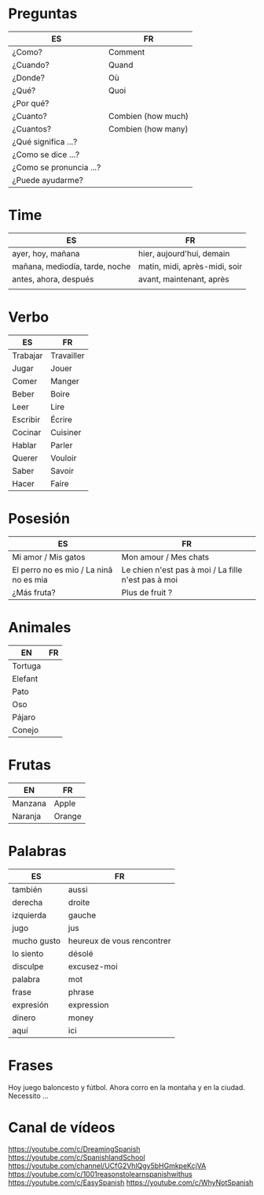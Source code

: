 # Preguntas

| ES | FR |
| -- | --- |
|¿Como?|Comment|
|¿Cuando?|Quand|
|¿Donde?|Où|
|¿Qué?|Quoi|
|¿Por qué?||
|¿Cuanto?|Combien (how much)|
|¿Cuantos?|Combien (how many)|
|¿Qué significa ...?||
|¿Como se dice ...?||
|¿Como se pronuncia ...?||
|¿Puede ayudarme?||

# Time

| ES | FR |
| -- | --- |
|ayer, hoy, mañana|hier, aujourd'hui, demain|
|mañana, mediodía, tarde, noche|matin, midi, après-midi, soir|
|antes, ahora, después|avant, maintenant, après|
|||

# Verbo

| ES | FR |
| -- | --- |
|Trabajar|Travailler|
|Jugar|Jouer|
|Comer|Manger|
|Beber|Boire|
|Leer|Lire|
|Escribir|Écrire|
|Cocinar|Cuisiner|
|Hablar|Parler|
|Querer|Vouloir|
|Saber|Savoir|
|Hacer|Faire|

# Posesión

| ES | FR |
| -- | --- |
|Mi amor / Mis gatos|Mon amour / Mes chats|
|El perro no es mio / La ninã no es mia|Le chien n'est pas à moi / La fille n'est pas à moi|
|¿Más fruta?|Plus de fruit ?|

# Animales

| EN | FR |
| -- | --- |
|Tortuga||
|Elefant||
|Pato||
|Oso||
|Pájaro||
|Conejo||

# Frutas

| EN | FR |
| -- | --- |
|Manzana|Apple|
|Naranja|Orange|

# Palabras

| ES | FR |
| -- | --- |
|también|aussi|
|derecha|droite|
|izquierda|gauche|
|jugo|jus|
|mucho gusto|heureux de vous rencontrer|
|lo siento|désolé|
|disculpe|excusez-moi|
|palabra|mot|
|frase|phrase|
|expresión|expression|
|dinero|money|
|aquí|ici|

# Frases

Hoy juego baloncesto y fútbol.
Ahora corro en la montaña y en la ciudad.
Necessito ...

# Canal de vídeos

https://youtube.com/c/DreamingSpanish
https://youtube.com/c/SpanishlandSchool
https://youtube.com/channel/UCfG2VhlQgy5bHGmkpeKcjVA
https://youtube.com/c/1001reasonstolearnspanishwithus
https://youtube.com/c/EasySpanish
https://youtube.com/c/WhyNotSpanish
